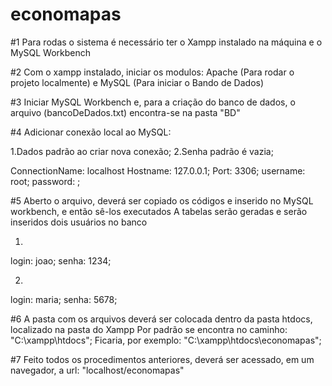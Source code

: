 # economapas

#1
Para rodas o sistema é necessário ter o Xampp instalado na máquina e o MySQL Workbench

#2
Com o xampp instalado, iniciar os modulos: Apache (Para rodar o projeto localmente) e MySQL (Para iniciar o Bando de Dados)

#3
Iniciar MySQL Workbench e, para a criação do banco de dados, o arquivo (bancoDeDados.txt) encontra-se na pasta "BD"

#4
Adicionar conexão local ao MySQL:

1.Dados padrão ao criar nova conexão;
2.Senha padrão é vazia;

ConnectionName: localhost 
Hostname: 127.0.0.1; 
Port: 3306; 
username: root; 
password: ; 

#5
Aberto o arquivo, deverá ser copiado os códigos e inserido no MySQL workbench, e então sê-los executados
A tabelas serão geradas e serão inseridos dois usuários no banco

1.
login: joao; 
senha: 1234; 

2.
login: maria; 
senha: 5678; 

#6
A pasta com os arquivos deverá ser colocada dentro da pasta htdocs, localizado na pasta do Xampp
Por padrão se encontra no caminho: "C:\xampp\htdocs"; 
Ficaria, por exemplo: "C:\xampp\htdocs\economapas"; 

#7
Feito todos os procedimentos anteriores, deverá ser acessado, em um navegador, a url: "localhost/economapas"

